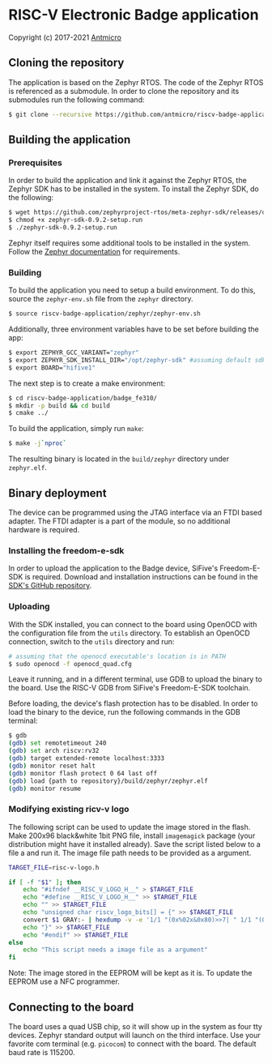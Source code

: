 # RISC-V Electronic Badge application

Copyright (c) 2017-2021 [Antmicro](https://www.antmicro.com)

## Cloning the repository

The application is based on the Zephyr RTOS. The code of the Zephyr RTOS is referenced as a submodule.
In order to clone the repository and its submodules run the following command:

```sh
$ git clone --recursive https://github.com/antmicro/riscv-badge-application.git
```

## Building the application

### Prerequisites

In order to build the application and link it against the Zephyr RTOS, the Zephyr SDK has to be installed in the system.
To install the Zephyr SDK, do the following:

```sh
$ wget https://github.com/zephyrproject-rtos/meta-zephyr-sdk/releases/download/0.9.2/zephyr-sdk-0.9.2-setup.run
$ chmod +x zephyr-sdk-0.9.2-setup.run
$ ./zephyr-sdk-0.9.2-setup.run
```

Zephyr itself requires some additional tools to be installed in the system. Follow the [Zephyr documentation](http://docs.zephyrproject.org/getting_started/installation_linux.html) for requirements.

### Building

To build the application you need to setup a build environment.
To do this, source the `zephyr-env.sh` file from the `zephyr` directory.
```sh
$ source riscv-badge-application/zephyr/zephyr-env.sh
```
Additionally, three environment variables have to be set before building the app:

```sh
$ export ZEPHYR_GCC_VARIANT="zephyr"
$ export ZEPHYR_SDK_INSTALL_DIR="/opt/zephyr-sdk" #assuming default sdk install directory
$ export BOARD="hifive1"
```

The next step is to create a make environment:
```sh
$ cd riscv-badge-application/badge_fe310/
$ mkdir -p build && cd build
$ cmake ../

```

To build the application, simply run `make`:

```sh
$ make -j`nproc`
```

The resulting binary is located in the `build/zephyr` directory under `zephyr.elf`.

## Binary deployment

The device can be programmed using the JTAG interface via an FTDI based adapter. The FTDI adapter is a part of the module, so no additional hardware is required.

### Installing the freedom-e-sdk

In order to upload the application to the Badge device, SiFive's Freedom-E-SDK is required.
Download and installation instructions can be found in the [SDK's GitHub repository](https://github.com/sifive/freedom-e-sdk).

### Uploading

With the SDK installed, you can connect to the board using OpenOCD with the configuration file from the `utils` directory.
To establish an OpenOCD connection, switch to the `utils` directory and run:

```sh
# assuming that the openocd executable's location is in PATH
$ sudo openocd -f openocd_quad.cfg
```

Leave it running, and in a different terminal, use GDB to upload the binary to the board.
Use the RISC-V GDB from SiFive's Freedom-E-SDK toolchain.

Before loading, the device's flash protection has to be disabled.
In order to load the binary to the device, run the following commands in the GDB terminal:
```sh
$ gdb
(gdb) set remotetimeout 240
(gdb) set arch riscv:rv32
(gdb) target extended-remote localhost:3333
(gdb) monitor reset halt
(gdb) monitor flash protect 0 64 last off
(gdb) load {path to repository}/build/zephyr/zephyr.elf
(gdb) monitor resume
```

### Modifying existing ricv-v logo
The following script can be used to update the image stored in the flash. Make 200x96 black&white 1bit PNG file, install `imagemagick` package (your distribution might have it installed already). Save the script listed below to a file a and run it. The image file path needs to be provided as a argument.

```sh
TARGET_FILE=risc-v-logo.h

if [ -f "$1" ]; then
    echo "#ifndef __RISC_V_LOGO_H__" > $TARGET_FILE
    echo "#define __RISC_V_LOGO_H__" >> $TARGET_FILE
    echo "" >> $TARGET_FILE
    echo "unsigned char riscv_logo_bits[] = {" >> $TARGET_FILE
    convert $1 GRAY:- | hexdump -v -e '1/1 "(0x%02x&0x80)>>7| " 1/1 "(0x%02x&0x80)>>6| " 1/1 "(0x%02x&0x80)>>5| " 1/1 "(0x%02x&0x80)>>4| " 1/1 "(0x%02x&0x80)>>3| " 1/1 "(0x%02x&0x80)>>2| " 1/1 "(0x%02x&0x80)>>1| " 1/1 "(0x%02x&0x80)" ",\n"' >> $TARGET_FILE
    echo "}" >> $TARGET_FILE
    echo "#endif" >> $TARGET_FILE
else
    echo "This script needs a image file as a argument"
fi
```

Note: The image stored in the EEPROM will be kept as it is. To update the EEPROM use a NFC programmer.

## Connecting to the board

The board uses a quad USB chip, so it will show up in the system as four tty devices.
Zephyr standard output will launch on the third interface.
Use your favorite com terminal (e.g. `picocom`) to connect with the board.
The default baud rate is 115200.
